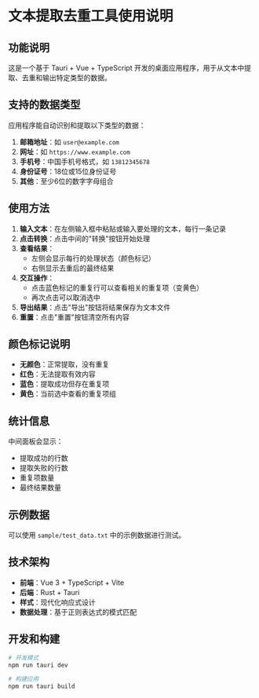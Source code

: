 # 文本提取去重工具使用说明

## 功能说明

这是一个基于 Tauri + Vue + TypeScript 开发的桌面应用程序，用于从文本中提取、去重和输出特定类型的数据。

## 支持的数据类型

应用程序能自动识别和提取以下类型的数据：

1. **邮箱地址**：如 `user@example.com`
2. **网址**：如 `https://www.example.com`
3. **手机号**：中国手机号格式，如 `13812345678`
4. **身份证号**：18位或15位身份证号
5. **其他**：至少6位的数字字母组合

## 使用方法

1. **输入文本**：在左侧输入框中粘贴或输入要处理的文本，每行一条记录
2. **点击转换**：点击中间的"转换"按钮开始处理
3. **查看结果**：
   - 左侧会显示每行的处理状态（颜色标记）
   - 右侧显示去重后的最终结果
4. **交互操作**：
   - 点击蓝色标记的重复行可以查看相关的重复项（变黄色）
   - 再次点击可以取消选中
5. **导出结果**：点击"导出"按钮将结果保存为文本文件
6. **重置**：点击"重置"按钮清空所有内容

## 颜色标记说明

- **无颜色**：正常提取，没有重复
- **红色**：无法提取有效内容
- **蓝色**：提取成功但存在重复项
- **黄色**：当前选中查看的重复项组

## 统计信息

中间面板会显示：
- 提取成功的行数
- 提取失败的行数  
- 重复项数量
- 最终结果数量

## 示例数据

可以使用 `sample/test_data.txt` 中的示例数据进行测试。

## 技术架构

- **前端**：Vue 3 + TypeScript + Vite
- **后端**：Rust + Tauri
- **样式**：现代化响应式设计
- **数据处理**：基于正则表达式的模式匹配

## 开发和构建

```bash
# 开发模式
npm run tauri dev

# 构建应用
npm run tauri build
```
